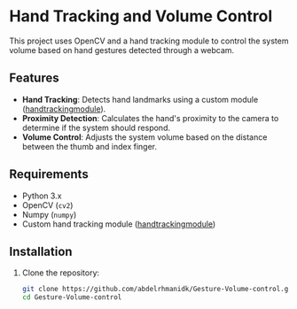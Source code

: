 # Hand Tracking and Volume Control

This project uses OpenCV and a hand tracking module to control the system volume based on hand gestures detected through a webcam.

## Features
- **Hand Tracking**: Detects hand landmarks using a custom module ([handtrackingmodule](https://github.com/abdelrhmanidk/Hand-Tracking)).
- **Proximity Detection**: Calculates the hand's proximity to the camera to determine if the system should respond.
- **Volume Control**: Adjusts the system volume based on the distance between the thumb and index finger.

## Requirements
- Python 3.x
- OpenCV (`cv2`)
- Numpy (`numpy`)
- Custom hand tracking module ([handtrackingmodule](https://github.com/abdelrhmanidk/Hand-Tracking))

## Installation
1. Clone the repository:
   ```bash
   git clone https://github.com/abdelrhmanidk/Gesture-Volume-control.git
   cd Gesture-Volume-control
